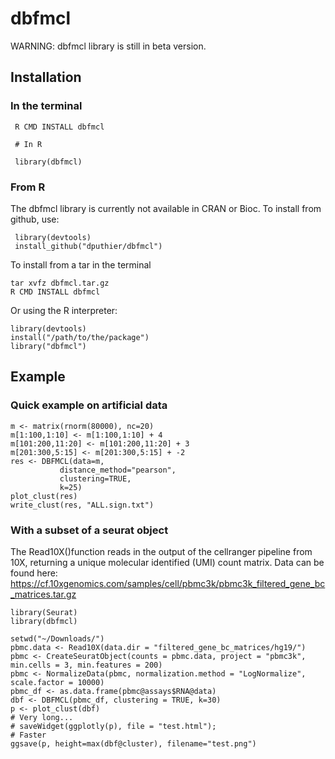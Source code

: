 # dbfmcl

WARNING: dbfmcl library is still in beta version. 

## Installation

### In the terminal

     R CMD INSTALL dbfmcl
     
     # In R
     
     library(dbfmcl)
     
### From R

The dbfmcl library is currently not available in CRAN or Bioc. To install from github, use:

     library(devtools)
     install_github("dputhier/dbfmcl")

To install from a tar in the terminal

    tar xvfz dbfmcl.tar.gz
    R CMD INSTALL dbfmcl
    
Or using the R interpreter:

    library(devtools)
    install("/path/to/the/package")
    library("dbfmcl")

## Example

### Quick example on artificial data

    m <- matrix(rnorm(80000), nc=20)
    m[1:100,1:10] <- m[1:100,1:10] + 4
    m[101:200,11:20] <- m[101:200,11:20] + 3
    m[201:300,5:15] <- m[201:300,5:15] + -2
    res <- DBFMCL(data=m,
               distance_method="pearson",
               clustering=TRUE,
               k=25)
    plot_clust(res)
    write_clust(res, "ALL.sign.txt")
    
### With a subset of a seurat object

The Read10X()function reads in the output of the cellranger pipeline from 10X, returning a unique molecular identified (UMI) count matrix.
Data can be found here: https://cf.10xgenomics.com/samples/cell/pbmc3k/pbmc3k_filtered_gene_bc_matrices.tar.gz 

    library(Seurat)
    library(dbfmcl)

    setwd("~/Downloads/")
    pbmc.data <- Read10X(data.dir = "filtered_gene_bc_matrices/hg19/")
    pbmc <- CreateSeuratObject(counts = pbmc.data, project = "pbmc3k", min.cells = 3, min.features = 200)
    pbmc <- NormalizeData(pbmc, normalization.method = "LogNormalize", scale.factor = 10000)
    pbmc_df <- as.data.frame(pbmc@assays$RNA@data)
    dbf <- DBFMCL(pbmc_df, clustering = TRUE, k=30)
    p <- plot_clust(dbf)
    # Very long...
    # saveWidget(ggplotly(p), file = "test.html");
    # Faster 
    ggsave(p, height=max(dbf@cluster), filename="test.png")